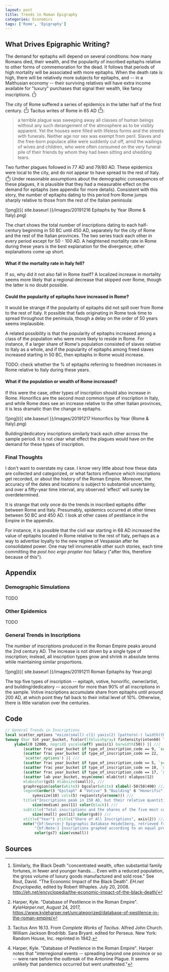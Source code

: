 ```yaml
---
layout: post
title: Trends in Roman Epigraphy
categories: Economics
tags: ['Rome', 'Epigraphy']
---
```


## What Drives Epigraphic Writing?

The demand for epitaphs will depend on several
conditions: how many Romans died, their wealth, and the
popularity of inscribed epitaphs relative to other forms of
commemoration for the dead. It follows that periods of high
mortality will be associated with more epitaphs. When the death rate
is high, there will be relatively more subjects for epitaphs, and -- in a Malthusian
economy -- their surviving relatives will have extra income available
for "luxury" purchases that signal their wealth, like fancy
inscriptions. ([^1])

The city of Rome suffered a series of epidemics in the latter half of
the first century. ([^2]) Tacitus writes of Rome in 65 AD ([^3]): 

> a terrible plague was sweeping away all classes of human beings
> without any such derangement of the atmosphere as to be visibly
> apparent. Yet the houses were filled with lifeless forms and the
> streets with funerals. Neither age nor sex was exempt from
> peril. Slaves and the free-born populace alike were suddenly cut
> off, amid the wailings of wives and children, who were often
> consumed on the very funeral pile of their friends by whom they had
> been sitting and shedding tears.

Two further plagues followed in 77 AD and 79/80 AD. These epidemics were local to the city, and
do not appear to have spread to the rest of Italy. ([^4]) Under
reasonable assumptions about the demographic consequences of these
plagues, it is plausible that they had a measurable effect on the
demand for epitaphs (see appendix for more details). Consistent
with this story, the number of epitaphs dating to this period from Rome
jumps sharply relative to those from the rest of the Italian
peninsula:

![png]({{ site.baseurl }}/images/20191216 Epitaphs by Year (Rome & Italy).png)

The chart shows the total number of inscriptions dating to each half-century
beginning in 50 BC until 450 AD, separately for the city of Rome and the rest of
the Italian provinces. The two series track each other
in every period except for 50 - 100 AD. A heightened mortality rate in
Rome during these years is the best explanation for the
divergence; other explanations come up short.

#### What if the mortality rate in Italy fell?
If so, why did it not also fall in Rome itself? A localized increase
in mortality seems more likely that a regional decrease that skipped
over Rome, though the latter is no doubt possible.

#### Could the popularity of epitaphs have increased in Rome?
It would be strange if the popularity of epitaphs did not spill
over from Rome to the rest of Italy. It possible that fads originating
in Rome took time to spread throughout the peninsula, though a delay
on the order of 50 years seems implausible. 

A related possibility is that the popularity of epitaphs increased among
a class of the population who were more likely to reside in Rome. For
instance, if a larger share of Rome's population consisted of slaves
relative to Italy as a whole, and if the popularity of epitaphs among
freed slaves increased starting in
50 BC, then epitaphs in Rome would increase.

TODO: check whether the % of epitaphs referring to freedmen increases
in Rome relative to Italy during these years.

#### What if the population or wealth of Rome increased?
If this were the case, other types of inscription should also increase
in Rome. Honorifics are the second most
common type of inscription in Italy, and while Rome does see an
increase relative to the other Italian provinces, it is less dramatic
than the change in epitaphs.

![png]({{ site.baseurl }}/images/20191217 Honorifics by Year (Rome & Italy).png)

Building/dedicatory inscriptions similarly track each other across the
sample period. It is not clear what effect the plagues would have on
the demand for these types of inscription.

### Final Thoughts
I don't want to overstate my case. I know very little about how
these data are collected and categorized, or what factors influence
which inscriptions get recorded, or about the history of the Roman Empire. Moreover, the accuracy of the dates
and locations is subject to substantial uncertainty, and over a
fifty-year time interval, any observed 'effect' will surely be
overdetermined.

It is strange that only once do the trends in inscribed epitaphs
differ between Rome and Italy. Presumably, epidemics occurred at other
times between 50 BC and 450 AD. I look at other cases of pestilance in
the Empire in the appendix.

For instance, it is possible that the civil war starting in 68 AD increased the
value of epitaphs located in Rome relative to the rest of Italy,
perhaps as a way to advertise loyalty to the new regime of Vespasian
after he consolidated power. One may tell innumerable other such
stories, each time committing the *post hoc ergo propter hoc* fallacy
("after this, therefore because of this"). 

## Appendix

### Demographic Simulations
TODO

### Other Epidemics
TODO

### General Trends in Inscriptions

The number of inscriptions produced in the Roman Empire peaks around the 2nd century AD. The increase is not driven by a single type of inscription; instead, all inscription types grow and shrink in absolute terms while maintaining similar proportions.

![png]({{ site.baseurl }}/images/20191211 Roman Epitaphs by Year.png)

The top five types of inscription -- epitaph, votive, honorific,
owner/artist, and building/dedicatory -- account for more than 90% of
all inscriptions in the sample. Votive inscriptions accumulate share
from epitaphs until around 200 AD, at which point they fall back to
their initial level of 10%. Otherwise, there is little variation over
the centuries. 



## Code

```stata
// General Trends in Inscriptions
local scatter_options "msize(small) c(1) yaxis(2) lpattern(-) lwidth(thin)" 
twoway (bar tot year_bucket, fcolor(ltbluishgray) fintensity(inten60) lcolor(black) ytitle("") ///
	ylabel(0 12000, nogrid) yscale(off) yaxis(1) barwidth(50)) || ///
		(scatter frac year_bucket if type_of_inscription_code == 9, `scatter_options') || ///
		(scatter frac year_bucket if type_of_inscription_code == 22,
		`scatter_options') || ///				  
		(scatter frac year_bucket if type_of_inscription_code == 5, `scatter_options') || ///		 
		(scatter frac year_bucket if type_of_inscription_code == 10, `scatter_options') || ///
		(scatter frac year_bucket if type_of_inscription_code == 17, `scatter_options') || ///
		(scatter lab year_bucket, msym(none) mlab(tot) mlabpos(12)
		mlabcolor(gs5) mlabsize(small)), ///		 
		graphregion(color(white)) bgcolor(white) xlabel(-50(50)400) ///
		legend(order(3 "Epitaph" 4 "Votive" 5 "Building" 6 "Honorific" 7 "Owner/Artist") ///
			symxsize(10) cols(5) region(style(none))) ///
		title("Inscriptions peak in 150 AD, but their relative quantities are roughly constant", ///
			size(medium) pos(11) color(black)) ///
		subtitle("Total inscriptions and the shares of the five most common types, by year", ///
			size(small) pos(11) color(gs8)) ///
		xtitle("Year") ytitle("Share of All Inscriptions", axis(2)) ///
		note("{bf:Source:} Epigraphic Database Heidelberg, retrieved from https://edh-www.adw.uni-heidelberg.de/home on 7/17/2019." ///
			 "{bf:Note:} Inscriptions graphed according to an equal probability of dating to any year within their date range.", ///
			 color(gs7) size(vsmall))
```

## Sources
[^1]: Similarly, the Black Death "concentrated wealth, often substantial family fortunes, in fewer and younger hands.... Even with a reduced population, the gross volume of luxury goods manufactured and sold rose." See Rout, David. "The Economic Impact of the Black Death". *EH.net Encyclopedia*, edited by Robert Whaples. July 20, 2008. <http://eh.net/encyclopedia/the-economic-impact-of-the-black-death/>
[^2]: Harper, Kyle. "Database of Pestilence in the Roman Empire". *KyleHarper.net*, August 24, 2017, <https://www.kyleharper.net/uncategorized/database-of-pestilence-in-the-roman-empire/>
[^3]: Tacitus Ann 16.13. From *Complete Works of Tacitus*. Alfred John Church. William Jackson Brodribb. Sara Bryant. edited for Perseus. New York: Random House, Inc. reprinted in 1942.
[^4]: Harper, Kyle. "Database of Pestilence in the Roman Empire". Harper notes that "interregional events -- spreading beyond one province or so -- were rare before the outbreak of the Antonine Plague. It seems unlikely that pandemics occurred but went unattested."
